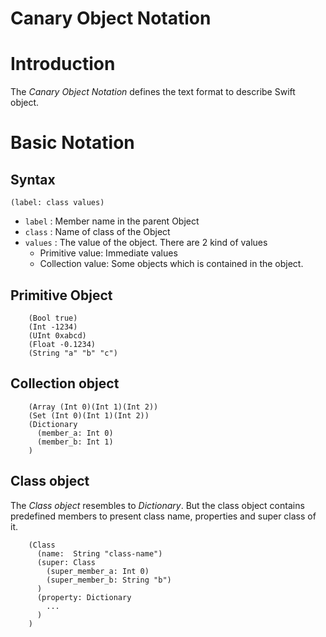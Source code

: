 Canary Object Notation
======================

# Introduction
The *Canary Object Notation* defines the text format to describe Swift object.

# Basic Notation
## Syntax
`(label: class values)`
- `label` : Member name in the parent Object
- `class` : Name of class of the Object
- `values` : The value of the object. There are 2 kind of values
  + Primitive value: Immediate values
  + Collection value: Some objects which is contained in the object.

## Primitive Object
````
    (Bool true)
    (Int -1234)
    (UInt 0xabcd)
    (Float -0.1234)
    (String "a" "b" "c")
````

## Collection object
````
    (Array (Int 0)(Int 1)(Int 2))
    (Set (Int 0)(Int 1)(Int 2))
    (Dictionary
      (member_a: Int 0)
      (member_b: Int 1)
    )
````

## Class object
The *Class object* resembles to *Dictionary*. But the class object contains predefined members to present class name, properties and super class of it.
````
    (Class
      (name:  String "class-name")
      (super: Class
        (super_member_a: Int 0)
        (super_member_b: String "b")
      )
      (property: Dictionary
        ...
      )
    )  
````
